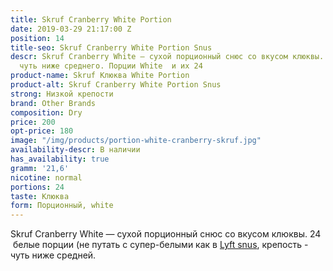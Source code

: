 ```yaml
---
title: Skruf Cranberry White Portion
date: 2019-03-29 21:17:00 Z
position: 14
title-seo: Skruf Cranberry White Portion Snus
descr: Skruf Cranberry White — сухой порционный снюс со вкусом клюквы. Крепость -
  чуть ниже среднего. Порции White  и их 24
product-name: Skruf Клюква White Portion
product-alt: Skruf Cranberry White Portion Snus
strong: Низкой крепости
brand: Other Brands
composition: Dry
price: 200
opt-price: 180
image: "/img/products/portion-white-cranberry-skruf.jpg"
availability-descr: В наличии
has_availability: true
gramm: '21,6'
nicotine: normal
portions: 24
taste: Клюква
form: Порционный, white
---
```


Skruf Cranberry White — сухой порционный снюс со вкусом клюквы.
24  белые порции (не путать с супер-белыми как в [Lyft snus](/lyft), крепость - чуть ниже средней.